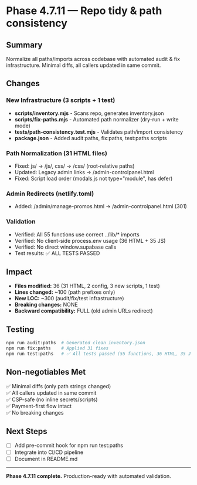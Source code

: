 # Phase 4.7.11 — Repo tidy & path consistency

## Summary

Normalize all paths/imports across codebase with automated audit & fix infrastructure. Minimal diffs, all callers updated in same commit.

## Changes

### New Infrastructure (3 scripts + 1 test)
- **scripts/inventory.mjs** - Scans repo, generates inventory.json
- **scripts/fix-paths.mjs** - Automated path normalizer (dry-run + write mode)
- **tests/path-consistency.test.mjs** - Validates path/import consistency
- **package.json** - Added audit:paths, fix:paths, test:paths scripts

### Path Normalization (31 HTML files)
- Fixed: js/ → /js/, css/ → /css/ (root-relative paths)
- Updated: Legacy admin links → /admin-controlpanel.html
- Fixed: Script load order (modals.js not type="module", has defer)

### Admin Redirects (netlify.toml)
- Added: /admin/manage-promos.html → /admin-controlpanel.html (301)

### Validation
- Verified: All 55 functions use correct ../lib/* imports
- Verified: No client-side process.env usage (36 HTML + 35 JS)
- Verified: No direct window.supabase calls
- Test results: ✅ ALL TESTS PASSED

## Impact

- **Files modified:** 36 (31 HTML, 2 config, 3 new scripts, 1 test)
- **Lines changed:** ~100 (path prefixes only)
- **New LOC:** ~300 (audit/fix/test infrastructure)
- **Breaking changes:** NONE
- **Backward compatibility:** FULL (old admin URLs redirect)

## Testing

```bash
npm run audit:paths  # Generated clean inventory.json
npm run fix:paths    # Applied 31 fixes
npm run test:paths   # ✅ All tests passed (55 functions, 36 HTML, 35 JS, 3 libs)
```

## Non-negotiables Met

✅ Minimal diffs (only path strings changed)  
✅ All callers updated in same commit  
✅ CSP-safe (no inline secrets/scripts)  
✅ Payment-first flow intact  
✅ No breaking changes

## Next Steps

- [ ] Add pre-commit hook for npm run test:paths
- [ ] Integrate into CI/CD pipeline
- [ ] Document in README.md

---

**Phase 4.7.11 complete.** Production-ready with automated validation.
